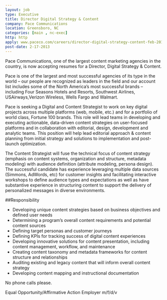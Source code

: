 ```yaml
---
layout: job
type: Executive
title: Director Digital Strategy & Content
company: Pace Communications
location: Greensboro, NC
categories: [main , nc-exec]
http: http
apply: www.paceco.com/careers/director-digital-strategy-content-feb-2013/
post-date: 2-17-2013
---
```


Pace Communications, one of the largest content marketing agencies in the country, is now accepting resumes for a Director, Digital Strategy & Content.

Pace is one of the largest and most successful agencies of its type in the world – our people are recognized as leaders in the field and our account list includes some of the North America’s most successful brands – including Four Seasons Hotels and Resorts, Southwest Airlines, USAirways,Verizon Wireless, Wells Fargo and Walmart.

Pace is seeking a Digital and Content Strategist to work on key digital projects across multiple platforms (web, mobile, etc.) and for a portfolio of world class, Fortune 100  brands. This role will lead teams in developing and executing actionable, data-driven content strategies on user-focused platforms and in collaboration with editorial, design, development and analytic teams. This position will help lead editorial approach & content planning from initial strategy and solutions to implementation and post-launch optimization.

The Content Strategist will fuse the technical focus of content strategy (emphasis on content systems, organization and structure, metadata modeling) with audience definition (attribute modeling, persona design).  The successful candidate has experience leveraging multiple data sources (Simmons, AdWords, etc) for customer insights and facilitating interactive workshops to define audience types and expectations as well as have substantive experience in structuring content to support the delivery of personalized messages in diverse environments.

##Responsibility

* Developing unique content strategies based on business objectives and defined user needs
* Determining a program’s overall content requirements and potential content sources
* Defining target personas and customer journeys
* Defining KPIs for tracking success of digital content experiences
* Developing innovative solutions for content presentation, including content management, workflow, and maintenance
* Creating content taxonomy and metadata frameworks for content structure and relationships
* Auditing existing and legacy content that will inform overall content strategy
* Developing content mapping and instructional documentation

No phone calls please.

Equal Opportunity/Affirmative Action Employer m/f/d/v

